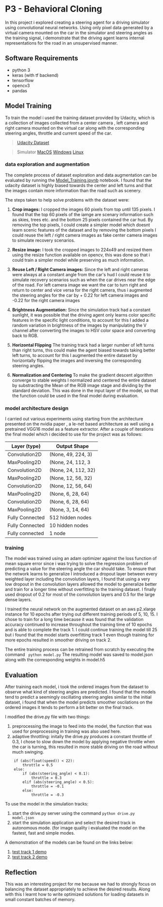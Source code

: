 
# P3 - Behavioral Cloning

In this project i explored creating a steering agent for a driving simulator using convolutional neural networks. Using only pixel data generated by a virtual camera mounted on the car in the simulator and steering angles as the training signal, i demonstrate that the driving agent learns internal representations for the road in an unsupervised manner.

## Software Requirements
* python 3
* keras (with tf backend)
* tensorflow
* opencv3
* pandas


## Model Training

To train the model i used the training dataset provided by Udacity, which is a collection of images collected from a center camera , left camera and right camera mounted on the virtual car along with the corresponding steering angles, throttle and current speed of the car.
> [Udacity Dataset](https://d17h27t6h515a5.cloudfront.net/topher/2016/December/584f6edd_data/data.zip)

> Simulator [MacOS](https://d17h27t6h515a5.cloudfront.net/topher/2016/November/5831f290_simulator-macos/simulator-macos.zip) [Windows](https://d17h27t6h515a5.cloudfront.net/topher/2016/November/5831f3a4_simulator-windows-64/simulator-windows-64.zip) [Linux](https://d17h27t6h515a5.cloudfront.net/topher/2016/November/5831f0f7_simulator-linux/simulator-linux.zip)

### data exploration and augmentation
The complete process of dataset exploration and data augmentation can be evaluated by running the [Model_Training.ipynb](https://github.com/pandit10/CarND-Behavioral-Cloning-P3/blob/master/Model_Training.ipynb) notebook. I found that the udacity dataset is highly biased towards the center and left turns and that the images contain more information than the road such as scenery.

The steps taken to help solve problems with the dataset were:

1. **Crop images:** I cropped the images 60 pixels from top until 135 pixels. I found that the top 60 pixels of the iamge are scenary information such as skies, trees etc. and the bottom 25 pixels contained the car hud. By removing the top pixels, I could create a simpler model which doesnt learn scenic features of the dataset and by removing the bottom pixels I could reuse the left / right camera images as fake center camera images to simulate recovery scenarios.

2. **Resize image:** I took the cropped images to 224x49 and resized them using the resize function available on opencv, this was done so that i could train a simpler model while preserving as much information.

3. **Reuse Left / Right Camera images:** Since the left and right cameras were always at a constant angle from the car's hud I could reuse it to simulate recovery scenarios such as when the car drives near the edge of the road. For left camera image we want the car to turn right and return to center and vice versa for the right camera, thus i augmented the steering angles for the car by  + 0.22 for left camera images and -0.22 for the right camera images

4. **Brightness Augmentation:** Since the simulation track had a constant sunlight, it was possible that the driving agent only learns color specific features in the specific light conditions, to account for this I added a random variation in brightness of the images by manipulating the V channel after converting the images to HSV color space and converting back to RGB.

5. **Horizontal Flipping** The training track had a larger number of left turns than right turns, this could make the agent biased towards taking better left turns, to account for this I augmented the entire dataset by horizontally flipping the images and inversing the corresponding steering angles.

6. **Normalization and Centering** To make the gradient descent algorithm converge to stable weights I normalized and centered the entire dataset by substracting the Mean of the RGB image stage and dividing by the standard deviation. This was done in the input layer of the model, so that the function could be used in the final model during evaluation.


### model architecture design
I carried out various experiments using starting from the architecture presented on the nvidia paper , a le-net based architecture as well using a pretrained VGG16 model as a feature extractor. After a couple of iterations the final model which i decided to use for the project was as follows:

| Layer (type)               |      Output Shape    |
|-----------------------------|----------------------|
| Convolution2D | (None, 49, 224, 3)|
| MaxPooling2D | (None, 24, 112, 3 |
| Convolution2D | (None, 24, 112, 32) |
| MaxPooling2D | (None, 12, 56, 32) |
| Convolution2D | (None, 12, 56, 64) |
| MaxPooling2D | (None, 6, 28, 64)|
| Convolution2D |  (None, 6, 28, 64) |
| MaxPooling2D | (None, 3, 14, 64) |
| Fully Connected | 512 hidden nodes |
| Fully Connected | 10 hidden nodes |
| Fully connected | 1 node |

### training
The model was trained using an adam optimizer against the loss function of mean square error since i was trying to solve the regression problem of predicting a value for the steering angle the car should take.
To ensure that the network learns to generalize I introduced a dropout layer between every weighted layer including the convolution layers, I found that using a very low dropout in the convolution layers allowed the model to generalize better and train for a longer time without overfitting to the training dataset. I finally used dropout of 0.2 for most of the convolution layers and 0.5 for the large dense layers.

I trained the neural network on the augmented dataset on an aws p2.xlarge instance for 10 epochs after trying out different training periods of 5, 10, 15. I chose to train for a long time because it was found that the validation accuracy continued to increase throughout the training time of 10 epochs and is able to complete the track 1. I could continue training the model till 25 but i found that the model starts overfitting track 1 even though training for more epochs resulted in smoother driving on track 2.

The entire training process can be retrained from scratch by executing the command
    ``` python model.py```
The resulting model was saved to model.json along with the corresponding weights in model.h5

## Evaluation

After training each model, i took the ordered images from the dataset to observe what kind of steering angles are predicted. I found that the models tend to predict a seemingly oscillating steering angles similar to the initial dataset, i found that when the model predicts smoother oscilations on the ordered images it tends to perform a bit better on the final track.

I modified the drive.py file with two things:
1. preprocessing the image to feed into the model, the function that was used for preprocessing in training was also used here.
2. adaptive throttling: initally the drive.py produces a constant throttle of 0.3, I chose to slow down the model by applying negative throttle when the car is turning, this resulted in more stable driving on the road without much swinging.
```
    if (abs(float(speed)) < 22):
        throttle = 0.5
    else:
        if (abs(steering_angle) < 0.1):
            throttle = 0.3
        elif (abs(steering_angle) < 0.5):
            throttle = -0.1
        else:
            throttle = -0.3
```

To use the model in the simulation tracks:
1. start the drive.py server using the command ```python drive.py model.json```
2. start the simulation application and select the desired track in autonomous mode. (for image quality i evaluated the model on the fastest, fast and simple modes.

A demonstration of the models can be found on the links below:

1. [test track 1 demo](https://youtu.be/b5V_-3jprI4)
2. [test track 2 demo](https://youtu.be/FAHxilYy8So)

## Reflection

This was an interesting project for me because we had to strongly focus on balancing the dataset appropriately to achieve the desired results. Along with this I learnt how to write optimized solutions for loading datasets in small constant batches of memory.
